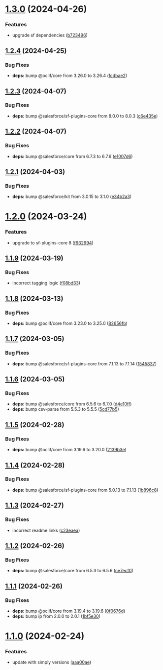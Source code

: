 # [1.3.0](https://github.com/SimplySF/simply-data/compare/1.2.4...1.3.0) (2024-04-26)


### Features

* upgrade sf dependencies ([b723496](https://github.com/SimplySF/simply-data/commit/b723496bdc95e346dcf2d27cddcef6c97fe603c4))



## [1.2.4](https://github.com/SimplySF/simply-data/compare/1.2.3...1.2.4) (2024-04-25)


### Bug Fixes

* **deps:** bump @oclif/core from 3.26.0 to 3.26.4 ([fcdbae2](https://github.com/SimplySF/simply-data/commit/fcdbae2b9e03fd33bf2a682a6bf0dc3b64217ebc))



## [1.2.3](https://github.com/SimplySF/simply-data/compare/1.2.2...1.2.3) (2024-04-07)


### Bug Fixes

* **deps:** bump @salesforce/sf-plugins-core from 8.0.0 to 8.0.3 ([c6e435e](https://github.com/SimplySF/simply-data/commit/c6e435ec4fba283ce1017c07d45d9543f90b61ed))



## [1.2.2](https://github.com/SimplySF/simply-data/compare/1.2.1...1.2.2) (2024-04-07)


### Bug Fixes

* **deps:** bump @salesforce/core from 6.7.3 to 6.7.6 ([e1007d6](https://github.com/SimplySF/simply-data/commit/e1007d6219e9f3d4940fc38231d60dfe0aeb5020))



## [1.2.1](https://github.com/SimplySF/simply-data/compare/1.2.0...1.2.1) (2024-04-03)


### Bug Fixes

* **deps:** bump @salesforce/kit from 3.0.15 to 3.1.0 ([e34b2a3](https://github.com/SimplySF/simply-data/commit/e34b2a3588be2cf720c7c06f80b77643b3c06d78))



# [1.2.0](https://github.com/SimplySF/simply-data/compare/1.1.9...1.2.0) (2024-03-24)


### Features

* upgrade to sf-plugins-core 8 ([f932994](https://github.com/SimplySF/simply-data/commit/f9329944373d80cbdea0162a9868936e072e4667))



## [1.1.9](https://github.com/SimplySF/simply-data/compare/1.1.8...1.1.9) (2024-03-19)


### Bug Fixes

* incorrect tagging logic ([f08bd33](https://github.com/SimplySF/simply-data/commit/f08bd3343e3a967c184085305ab62e0320f8cb30))



## [1.1.8](https://github.com/SimplySF/simply-data/compare/1.1.7...1.1.8) (2024-03-13)


### Bug Fixes

* **deps:** bump @oclif/core from 3.23.0 to 3.25.0 ([82656fb](https://github.com/SimplySF/simply-data/commit/82656fb8bc6cc80864dcb46d09d186977d597282))



## [1.1.7](https://github.com/SimplySF/simply-data/compare/1.1.6...1.1.7) (2024-03-05)


### Bug Fixes

* **deps:** bump @salesforce/sf-plugins-core from 7.1.13 to 7.1.14 ([1545837](https://github.com/SimplySF/simply-data/commit/154583727e624ee6397eb07b3904e7fef50d4604))



## [1.1.6](https://github.com/SimplySF/simply-data/compare/1.1.5...1.1.6) (2024-03-05)


### Bug Fixes

* **deps:** bump @salesforce/core from 6.5.6 to 6.7.0 ([d4e10ff](https://github.com/SimplySF/simply-data/commit/d4e10ffa4cd9b60bc9fc71c785812bfc8db51cf4))
* **deps:** bump csv-parse from 5.5.3 to 5.5.5 ([5cd77b5](https://github.com/SimplySF/simply-data/commit/5cd77b5b9c047b92df4387bc09de223bc84277b7))



## [1.1.5](https://github.com/SimplySF/simply-data/compare/1.1.4...1.1.5) (2024-02-28)


### Bug Fixes

* **deps:** bump @oclif/core from 3.19.6 to 3.20.0 ([2139b3e](https://github.com/SimplySF/simply-data/commit/2139b3ea9b2badb9f938ee594db37969ad8d3c16))



## [1.1.4](https://github.com/SimplySF/simply-data/compare/1.1.3...1.1.4) (2024-02-28)


### Bug Fixes

* **deps:** bump @salesforce/sf-plugins-core from 5.0.13 to 7.1.13 ([1b896c8](https://github.com/SimplySF/simply-data/commit/1b896c8b93ca48a00e439606c3dcf377a908dab2))



## [1.1.3](https://github.com/SimplySF/simply-data/compare/1.1.2...1.1.3) (2024-02-27)


### Bug Fixes

* incorrect readme links ([c23eaea](https://github.com/SimplySF/simply-data/commit/c23eaea935898034de6da19d010aec55b1544cd5))



## [1.1.2](https://github.com/SimplySF/simply-data/compare/1.1.1...1.1.2) (2024-02-26)


### Bug Fixes

* **deps:** bump @salesforce/core from 6.5.3 to 6.5.6 ([ce7ecf0](https://github.com/SimplySF/simply-data/commit/ce7ecf06d14b7698c0bc4efc1565d1496ead8958))



## [1.1.1](https://github.com/SimplySF/simply-data/compare/1.1.0...1.1.1) (2024-02-26)


### Bug Fixes

* **deps:** bump @oclif/core from 3.19.4 to 3.19.6 ([0f0676d](https://github.com/SimplySF/simply-data/commit/0f0676d3d88ccdcb6e02efbe51f7cff01d6fde42))
* **deps:** bump ip from 2.0.0 to 2.0.1 ([1bf5e30](https://github.com/SimplySF/simply-data/commit/1bf5e3056cdfb9382055c518163baad210af4199))



# [1.1.0](https://github.com/SimplySF/simply-data/compare/aaa00ae32db5b9864e45dbe5d1b42ef2a7ab6837...1.1.0) (2024-02-24)


### Features

* update with simply versions ([aaa00ae](https://github.com/SimplySF/simply-data/commit/aaa00ae32db5b9864e45dbe5d1b42ef2a7ab6837))




